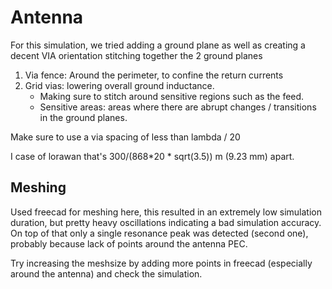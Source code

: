 # Antenna
For this simulation, we tried adding a ground plane as well as creating a decent VIA orientation stitching together the 2 ground planes

1. Via fence: Around the perimeter, to confine the return currents
2. Grid vias: lowering overall ground inductance.
    - Making sure to stitch around sensitive regions such as the feed.
    - Sensitive areas: areas where there are abrupt changes / transitions in the ground planes.

Make sure to use a via spacing of less than lambda / 20

I case of lorawan that's 300/(868*20 * sqrt(3.5)) m (9.23 mm) apart.

## Meshing
Used freecad for meshing here, this resulted in an extremely low simulation duration, but pretty heavy oscillations indicating a bad simulation accuracy. On top of that only a single resonance peak was detected (second one), probably because lack of points around the antenna PEC.

Try increasing the meshsize by adding more points in freecad (especially around the antenna) and check the simulation.

